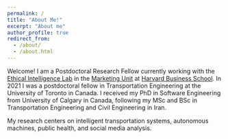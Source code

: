 ```yaml
---
permalink: /
title: "About Me!"
excerpt: "About me"
author_profile: true
redirect_from: 
  - /about/
  - /about.html
---
```


Welcome! I am a Postdoctoral Research Fellow currently working with the [Ethical Intelligence Lab](https://www.juliandefreitas.com/) in the [Marketing Unit](https://www.hbs.edu/faculty/units/marketing/Pages/default.aspx/) at [Harvard Business School](https://www.hbs.edu/Pages/default.aspx/). In 2021 I was a postdoctoral fellow in Transportation Engineering at the University of Toronto in Canada. I received my PhD in Software Engineering from University of Calgary in Canada, following my MSc and BSc in Transportation Engineering and Civil Engineering in Iran. 


My research centers on intelligent transportation systems, autonomous machines, public health, and social media analysis.
